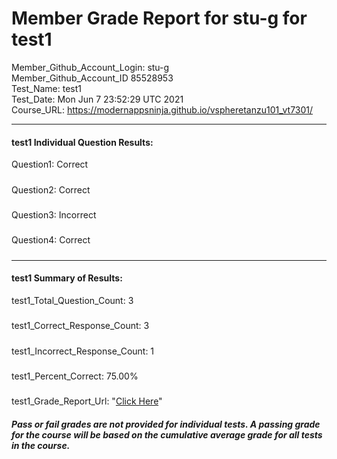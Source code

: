 # Member Grade Report for stu-g for test1  
   
Member_Github_Account_Login: stu-g  
Member_Github_Account_ID 85528953  
Test_Name: test1  
Test_Date: Mon Jun  7 23:52:29 UTC 2021  
Course_URL: https://modernappsninja.github.io/vspheretanzu101_vt7301/  
   
---  
#### test1 Individual Question Results:  
Question1: Correct  
#####  
Question2: Correct  
#####  
Question3: Incorrect  
#####  
Question4: Correct  
#####  
---  
#### test1 Summary of Results:  
test1_Total_Question_Count: 3  
#####  
test1_Correct_Response_Count: 3  
#####  
test1_Incorrect_Response_Count: 1  
#####  
test1_Percent_Correct: 75.00%  
#####  
test1_Grade_Report_Url: "[Click Here](https://github.com/modernappsninjas/stu-g/blob/main/static/userdata/courses/vspheretanzu101_vt7301/grade_report.pr856.test1.md)"
##### Pass or fail grades are not provided for individual tests. A passing grade for the course will be based on the cumulative average grade for all tests in the course.  
